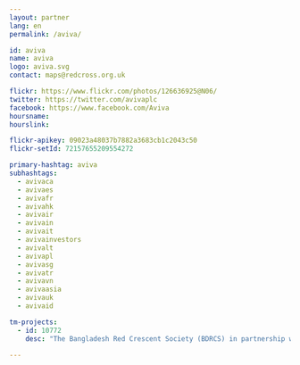 ```yaml
---
layout: partner
lang: en
permalink: /aviva/

id: aviva
name: aviva
logo: aviva.svg
contact: maps@redcross.org.uk

flickr: https://www.flickr.com/photos/126636925@N06/
twitter: https://twitter.com/avivaplc
facebook: https://www.facebook.com/Aviva
hoursname:
hourslink:

flickr-apikey: 09023a48037b7882a3683cb1c2043c50
flickr-setId: 72157655209554272

primary-hashtag: aviva
subhashtags:
  - avivaca
  - avivaes
  - avivafr
  - avivahk
  - avivair
  - avivain
  - avivait
  - avivainvestors
  - avivalt
  - avivapl
  - avivasg
  - avivatr
  - avivavn
  - avivaasia
  - avivauk
  - avivaid

tm-projects:
  - id: 10772
    desc: "The Bangladesh Red Crescent Society (BDRCS) in partnership with the German Red Cross, Red Cross Red Crescent Climate Centre, Department of Disaster Management and Flood Forecasting Warning Centre are implementing a project aimed at enabling communities prepare for the impacts of floods. The first step towards achieving this level of preparedness is understanding who/what is likely to be impacted and its exposure and vulnerability. This information will help BDRCS in identification of where and what early action should be implemented before a disaster strikes contributing towards reducing risks and saving lives."    
    
---
```

